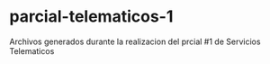 # parcial-telematicos-1
Archivos generados durante la realizacion del prcial #1 de Servicios Telematicos
